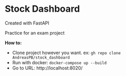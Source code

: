 # Stock Dashboard
Created with FastAPI

Practice for an exam project

<b>How to:</b>  
* Clone project however you want. ex: 
```gh repo clone AndreasPB/stock_dashboard```   
* Run with docker: 
```docker-compose up --build```  
* Go to URL: http://localhost:8020/
